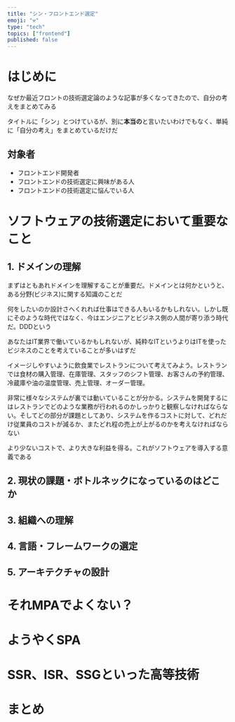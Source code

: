 ```yaml
---
title: "シン・フロントエンド選定"
emoji: "⚒"
type: "tech"
topics: ["frontend"]
published: false
---
```


# はじめに

なぜか最近フロントの技術選定論のような記事が多くなってきたので、自分の考えをまとめてみる

タイトルに「シン」とつけているが、別に**本当の**と言いたいわけでもなく、単純に「自分の考え」をまとめているだけだ

## 対象者

- フロントエンド開発者
- フロントエンドの技術選定に興味がある人
- フロントエンドの技術選定に悩んでいる人

# ソフトウェアの技術選定において重要なこと

## 1. ドメインの理解

まずはともあれドメインを理解することが重要だ。ドメインとは何かというと、ある分野(ビジネス)に関する知識のことだ

何をしたいのか設計さへくれれば仕事はできる人もいるかもしれない。しかし既にそのような時代ではなく、今はエンジニアとビジネス側の人間が寄り添う時代だ。DDDという

あなたはIT業界で働いているかもしれないが、純粋なITというよりはITを使ったビジネスのことを考えていることが多いはずだ

イメージしやすいように飲食業でレストランについて考えてみよう。レストランでは食材の購入管理、在庫管理、スタッフのシフト管理、お客さんの予約管理、冷蔵庫や油の温度管理、売上管理、オーダー管理。

非常に様々なシステムが裏では動いていることが分かる。システムを開発するにはレストランでどのような業務が行われるのかしっかりと観察しなければならない。そしてどの部分が課題としてあり、システムを作るコストに対して、どれだけ従業員のコストが減るか、またどれ程の売上が上がるのかを考えなければならない

より少ないコストで、より大きな利益を得る。これがソフトウェアを導入する意義である

## 2. 現状の課題・ボトルネックになっているのはどこか

## 3. 組織への理解

## 4. 言語・フレームワークの選定

## 5. アーキテクチャの設計

# それMPAでよくない？

# ようやくSPA

# SSR、ISR、SSGといった高等技術

# まとめ